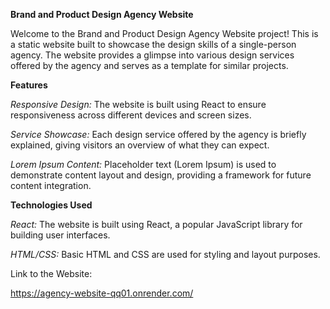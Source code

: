 **Brand and Product Design Agency Website**

Welcome to the Brand and Product Design Agency Website project! This is a static website built to showcase the design skills of a single-person agency. The website provides a glimpse into various design services offered by the agency and serves as a template for similar projects.

**Features**

_Responsive Design:_ The website is built using React to ensure responsiveness across different devices and screen sizes.

_Service Showcase:_ Each design service offered by the agency is briefly explained, giving visitors an overview of what they can expect.

_Lorem Ipsum Content:_ Placeholder text (Lorem Ipsum) is used to demonstrate content layout and design, providing a framework for future content integration.

**Technologies Used**

_React:_ The website is built using React, a popular JavaScript library for building user interfaces.

_HTML/CSS:_ Basic HTML and CSS are used for styling and layout purposes.

Link to the Website:

https://agency-website-qq01.onrender.com/
